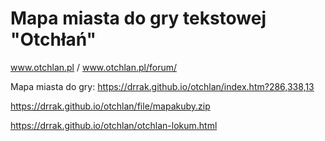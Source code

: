 # Mapa miasta do gry tekstowej "Otchłań"
www.otchlan.pl / www.otchlan.pl/forum/

Mapa miasta do gry: https://drrak.github.io/otchlan/index.htm?286,338,13

https://drrak.github.io/otchlan/file/mapakuby.zip

https://drrak.github.io/otchlan/otchlan-lokum.html
